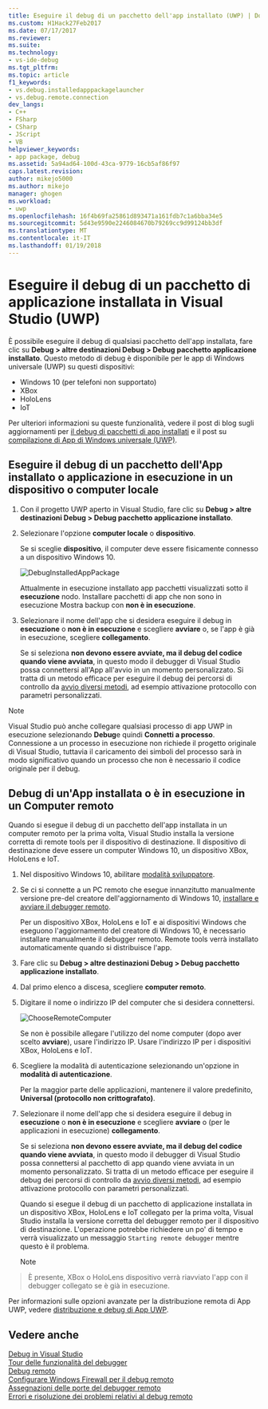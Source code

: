 ```yaml
---
title: Eseguire il debug di un pacchetto dell'app installato (UWP) | Documenti Microsoft
ms.custom: H1Hack27Feb2017
ms.date: 07/17/2017
ms.reviewer: 
ms.suite: 
ms.technology:
- vs-ide-debug
ms.tgt_pltfrm: 
ms.topic: article
f1_keywords:
- vs.debug.installedapppackagelauncher
- vs.debug.remote.connection
dev_langs:
- C++
- FSharp
- CSharp
- JScript
- VB
helpviewer_keywords:
- app package, debug
ms.assetid: 5a94ad64-100d-43ca-9779-16cb5af86f97
caps.latest.revision: 
author: mikejo5000
ms.author: mikejo
manager: ghogen
ms.workload:
- uwp
ms.openlocfilehash: 16f4b69fa25861d893471a161fdb7c1a6bba34e5
ms.sourcegitcommit: 5d43e9590e2246084670b79269cc9d99124bb3df
ms.translationtype: MT
ms.contentlocale: it-IT
ms.lasthandoff: 01/19/2018
---
```

# <a name="debug-an-installed-app-package-in-visual-studio-uwp"></a>Eseguire il debug di un pacchetto di applicazione installata in Visual Studio (UWP)

È possibile eseguire il debug di qualsiasi pacchetto dell'app installata, fare clic su **Debug > altre destinazioni Debug > Debug pacchetto applicazione installato**. Questo metodo di debug è disponibile per le app di Windows universale (UWP) su questi dispositivi:

* Windows 10 (per telefoni non supportato)
* XBox
* HoloLens
* IoT

Per ulteriori informazioni su queste funzionalità, vedere il post di blog sugli aggiornamenti per [il debug di pacchetti di app installati](https://blogs.msdn.microsoft.com/visualstudioalm/2016/03/30/updates-for-debugging-installed-app-packages-in-visual-studio-2015-update-2/) e il post su [compilazione di App di Windows universale (UWP)](https://blogs.msdn.microsoft.com/visualstudio/2016/08/02/universal-windows-apps-targeting-windows-10-anniversary-sdk/).

## <a name="debug-an-installed-app-package-or-running-app-on-a-local-machine-or-device"></a>Eseguire il debug di un pacchetto dell'App installato o applicazione in esecuzione in un dispositivo o computer locale

1. Con il progetto UWP aperto in Visual Studio, fare clic su **Debug > altre destinazioni Debug > Debug pacchetto applicazione installato**.

2. Selezionare l'opzione **computer locale** o **dispositivo**.

     Se si sceglie **dispositivo**, il computer deve essere fisicamente connesso a un dispositivo Windows 10.

     ![DebugInstalledAppPackage](../debugger/media/debug-installed-app-pkg.png "DebugInstalledAppPackage")

     Attualmente in esecuzione installato app pacchetti visualizzati sotto il **esecuzione** nodo. Installare pacchetti di app che non sono in esecuzione Mostra backup con **non è in esecuzione**.

3. Selezionare il nome dell'app che si desidera eseguire il debug in **esecuzione** o **non è in esecuzione** e scegliere **avviare** o, se l'app è già in esecuzione, scegliere **collegamento**.

     Se si seleziona **non devono essere avviate, ma il debug del codice quando viene avviata**, in questo modo il debugger di Visual Studio possa connettersi all'App all'avvio in un momento personalizzato. Si tratta di un metodo efficace per eseguire il debug dei percorsi di controllo da [avvio diversi metodi](/windows/uwp/xbox-apps/automate-launching-uwp-apps), ad esempio attivazione protocollo con parametri personalizzati.

> [!NOTE]
> Visual Studio può anche collegare qualsiasi processo di app UWP in esecuzione selezionando **Debug**e quindi **Connetti a processo**. Connessione a un processo in esecuzione non richiede il progetto originale di Visual Studio, tuttavia il caricamento dei simboli del processo sarà in modo significativo quando un processo che non è necessario il codice originale per il debug.
  
## <a name="remote"></a>Debug di un'App installata o è in esecuzione in un Computer remoto 

Quando si esegue il debug di un pacchetto dell'app installata in un computer remoto per la prima volta, Visual Studio installa la versione corretta di remote tools per il dispositivo di destinazione. Il dispositivo di destinazione deve essere un computer Windows 10, un dispositivo XBox, HoloLens e IoT.

1. Nel dispositivo Windows 10, abilitare [modalità sviluppatore](/windows/uwp/get-started/enable-your-device-for-development).

2. Se ci si connette a un PC remoto che esegue innanzitutto manualmente versione pre-del creatore dell'aggiornamento di Windows 10, [installare e avviare il debugger remoto](../debugger/remote-debugging.md).

     Per un dispositivo XBox, HoloLens e IoT e ai dispositivi Windows che eseguono l'aggiornamento del creatore di Windows 10, è necessario installare manualmente il debugger remoto. Remote tools verrà installato automaticamente quando si distribuisce l'app.

3. Fare clic su **Debug > altre destinazioni Debug > Debug pacchetto applicazione installato**.

4. Dal primo elenco a discesa, scegliere **computer remoto**.

5. Digitare il nome o indirizzo IP del computer che si desidera connettersi.

     ![ChooseRemoteComputer](../debugger/media/debug-remote-app-pkg.png "ChooseRemoteComputer")

     Se non è possibile allegare l'utilizzo del nome computer (dopo aver scelto **avviare**), usare l'indirizzo IP. Usare l'indirizzo IP per i dispositivi XBox, HoloLens e IoT.

5. Scegliere la modalità di autenticazione selezionando un'opzione in **modalità di autenticazione**.

    Per la maggior parte delle applicazioni, mantenere il valore predefinito, **Universal (protocollo non crittografato)**.

6. Selezionare il nome dell'app che si desidera eseguire il debug in **esecuzione** o **non è in esecuzione** e scegliere **avviare** o (per le applicazioni in esecuzione) **collegamento**.

     Se si seleziona **non devono essere avviate, ma il debug del codice quando viene avviata**, in questo modo il debugger di Visual Studio possa connettersi al pacchetto di app quando viene avviata in un momento personalizzato. Si tratta di un metodo efficace per eseguire il debug dei percorsi di controllo da [avvio diversi metodi](/windows/uwp/xbox-apps/automate-launching-uwp-apps), ad esempio attivazione protocollo con parametri personalizzati.

     Quando si esegue il debug di un pacchetto di applicazione installata in un dispositivo XBox, HoloLens e IoT collegato per la prima volta, Visual Studio installa la versione corretta del debugger remoto per il dispositivo di destinazione. L'operazione potrebbe richiedere un po' di tempo e verrà visualizzato un messaggio ``Starting remote debugger`` mentre questo è il problema.

     > [!NOTE]
> È presente, XBox o HoloLens dispositivo verrà riavviato l'app con il debugger collegato se è già in esecuzione.

Per informazioni sulle opzioni avanzate per la distribuzione remota di App UWP, vedere [distribuzione e debug di App UWP](/windows/uwp/debug-test-perf/deploying-and-debugging-uwp-apps.md#advanced-remote-deployment-options). 
  
## <a name="see-also"></a>Vedere anche  
 [Debug in Visual Studio](../debugger/index.md)  
 [Tour delle funzionalità del debugger](../debugger/debugger-feature-tour.md)  
 [Debug remoto](../debugger/remote-debugging.md)  
 [Configurare Windows Firewall per il debug remoto](../debugger/configure-the-windows-firewall-for-remote-debugging.md)  
 [Assegnazioni delle porte del debugger remoto](../debugger/remote-debugger-port-assignments.md)  
 [Errori e risoluzione dei problemi relativi al debug remoto](../debugger/remote-debugging-errors-and-troubleshooting.md)